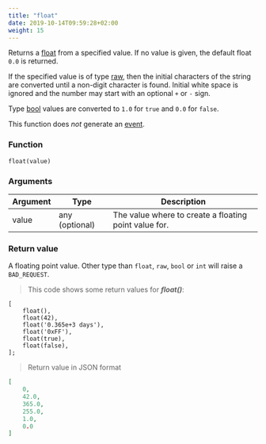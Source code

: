 ```yaml
---
title: "float"
date: 2019-10-14T09:59:28+02:00
weight: 15
---
```


Returns a [float](../../data-types/floating-point) from a specified value.
If no value is given, the default float `0.0` is returned.

If the specified value is of type [raw](../../data-types/string-raw), then the initial characters
of the string are converted until a non-digit character is found.
Initial white space is ignored and the number may start with an optional `+` or `-` sign.

Type [bool](../../data-types/boolean) values are converted to `1.0` for `true` and `0.0` for `false`.

This function does *not* generate an [event](../../events).

### Function
`float(value)`

### Arguments
Argument | Type | Description
-------- | ---- | -----------
value | any (optional) | The value where to create a floating point value for.

### Return value
A floating point value. Other type than `float`, `raw`, `bool` or `int`
will raise a `BAD_REQUEST`.

> This code shows some return values for ***float()***:

```thingsdb,json_response
[
    float(),
    float(42),
    float('0.365e+3 days'),
    float('0xFF'),
    float(true),
    float(false),
];
```

> Return value in JSON format

```json
[
    0,
    42.0,
    365.0,
    255.0,
    1.0,
    0.0
]
```
